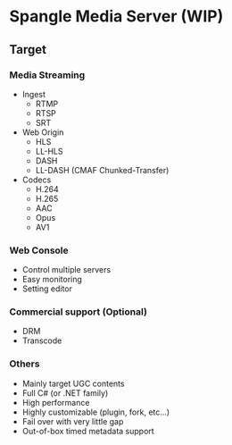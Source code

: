 ﻿Spangle Media Server (WIP)
===================

Target
------

### Media Streaming

- Ingest
  - RTMP
  - RTSP
  - SRT
- Web Origin
  - HLS
  - LL-HLS
  - DASH
  - LL-DASH (CMAF Chunked-Transfer)
- Codecs
  - H.264
  - H.265
  - AAC
  - Opus
  - AV1

### Web Console

- Control multiple servers
- Easy monitoring
- Setting editor

### Commercial support (Optional)

- DRM
- Transcode

### Others

- Mainly target UGC contents
- Full C# (or .NET family)
- High performance
- Highly customizable (plugin, fork, etc...)
- Fail over with very little gap
- Out-of-box timed metadata support
